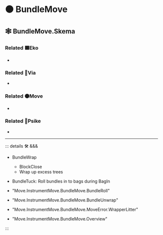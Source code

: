 # 🟠 <move>BundleMove</move>

## 🕸 BundleMove.Skema

### Related 🟩<eko>Eko</eko>

-

### Related 🔻<via>Via</via>

-

### Related 🟠<move>Move</move>

-

### Related 💜<psike>Psike</psike>

-

---

<!-- =================================================== -->
<!-- =================================================== -->
<!-- =================================================== -->
<!-- =================================================== -->
<!-- =================================================== -->
::: details 🛠 <dev>&&&</dev>

- BundleWrap
    - BlockClose
    - Wrap up excess trees
- BundleTuck: Roll bundles in to bags during BagIn

- "Move.InstrumentMove.BundleMove.BundleRoll"
- "Move.InstrumentMove.BundleMove.BundleUnwrap"
- "Move.InstrumentMove.BundleMove.MoveError.WrapperLitter"
- "Move.InstrumentMove.BundleMove.Overview"

:::
